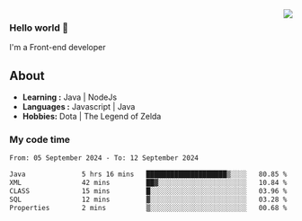 <img align='right' src="https://github-readme-stats.vercel.app/api?username=jumodada&show_icons=true&theme=vue">

### Hello world 👋

I'm a Front-end developer 
    
## About
-  **Learning :** Java | NodeJs
-  **Languages :** Javascript | Java
-  **Hobbies:** Dota | The Legend of Zelda

### My code time

<!--START_SECTION:waka-->

```txt
From: 05 September 2024 - To: 12 September 2024

Java              5 hrs 16 mins   ████████████████████▒░░░░   80.85 %
XML               42 mins         ██▓░░░░░░░░░░░░░░░░░░░░░░   10.84 %
CLASS             15 mins         █░░░░░░░░░░░░░░░░░░░░░░░░   03.96 %
SQL               12 mins         ▓░░░░░░░░░░░░░░░░░░░░░░░░   03.28 %
Properties        2 mins          ▒░░░░░░░░░░░░░░░░░░░░░░░░   00.68 %
```

<!--END_SECTION:waka-->
